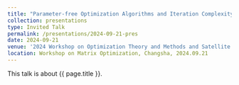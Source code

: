 ```yaml
---
title: "Parameter-free Optimization Algorithms and Iteration Complexity for Minimax Optimization Problems"
collection: presentations
type: Invited Talk
permalink: /presentations/2024-09-21-pres
date: 2024-09-21
venue: '2024 Workshop on Optimization Theory and Methods and Satellite Meeting of the 2024 China-Brazil Joint Mathematics Conference'
location: Workshop on Matrix Optimization, Changsha, 2024.09.21
---
```


This talk is about {{ page.title }}.

